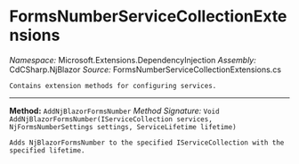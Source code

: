 # FormsNumberServiceCollectionExtensions

*Namespace:* Microsoft.Extensions.DependencyInjection
*Assembly:* CdCSharp.NjBlazor
*Source:* FormsNumberServiceCollectionExtensions.cs



    Contains extension methods for configuring services.
    
---

**Method:** `AddNjBlazorFormsNumber`
*Method Signature:* `Void AddNjBlazorFormsNumber(IServiceCollection services, NjFormsNumberSettings settings, ServiceLifetime lifetime)`


    Adds NjBlazorFormsNumber to the specified IServiceCollection with the specified lifetime.
    



